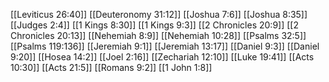 [[Leviticus 26:40]]
[[Deuteronomy 31:12]]
[[Joshua 7:6]]
[[Joshua 8:35]]
[[Judges 2:4]]
[[1 Kings 8:30]]
[[1 Kings 9:3]]
[[2 Chronicles 20:9]]
[[2 Chronicles 20:13]]
[[Nehemiah 8:9]]
[[Nehemiah 10:28]]
[[Psalms 32:5]]
[[Psalms 119:136]]
[[Jeremiah 9:1]]
[[Jeremiah 13:17]]
[[Daniel 9:3]]
[[Daniel 9:20]]
[[Hosea 14:2]]
[[Joel 2:16]]
[[Zechariah 12:10]]
[[Luke 19:41]]
[[Acts 10:30]]
[[Acts 21:5]]
[[Romans 9:2]]
[[1 John 1:8]]

